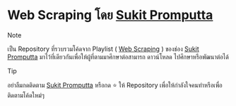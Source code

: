 # Web Scraping โดย [Sukit Promputta](https://www.youtube.com/channel/UCIMQ8_REAoEDhLB4jna-UGg) 
> [!NOTE]
> เป็น Repository ที่รวบรวมโค้ดจาก Playlist ( [Web Scraping](https://www.youtube.com/playlist?list=PLyr8PZwRfq4Srl_uyl-wQMFvrIMss0aUB) ) ของช่อง [Sukit Promputta](https://www.youtube.com/channel/UCIMQ8_REAoEDhLB4jna-UGg) มาไว้ที่เดียวกันเพื่อให้ผู้ที่ตามมาศึกษาต่อสามารถ ดาวน์โหลด ไปศึกษาหรือพัฒนาต่อได้

> [!TIP]
> อย่าลืมกดติดตาม [Sukit Promputta](https://www.youtube.com/channel/UCIMQ8_REAoEDhLB4jna-UGg) หรือกด :star: ให้ Repository เพื่อให้กำลังใจคนทำหรือเพื่อติดตามโค้ดใหม่ๆ
